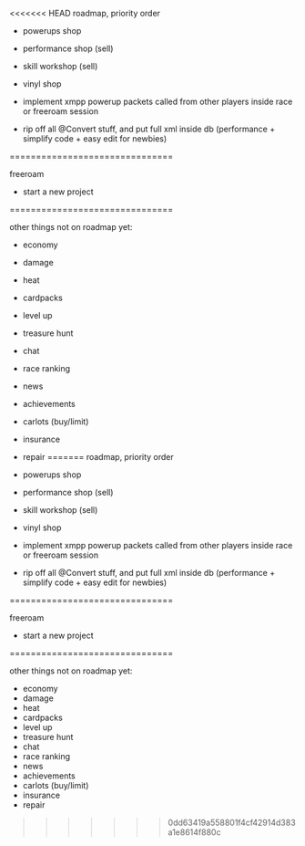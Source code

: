 <<<<<<< HEAD
roadmap, priority order

- powerups shop

- performance shop (sell)

- skill workshop (sell)

- vinyl shop

- implement xmpp powerup packets called from other players inside race or freeroam session

- rip off all @Convert stuff, and put full xml inside db (performance + simplify code + easy edit for newbies)

===============================

freeroam

- start a new project

===============================

other things not on roadmap yet:

- economy
- damage
- heat
- cardpacks
- level up
- treasure hunt
- chat
- race ranking
- news
- achievements
- carlots (buy/limit)
- insurance
- repair 
=======
roadmap, priority order

- powerups shop

- performance shop (sell)

- skill workshop (sell)

- vinyl shop

- implement xmpp powerup packets called from other players inside race or freeroam session

- rip off all @Convert stuff, and put full xml inside db (performance + simplify code + easy edit for newbies)

===============================

freeroam

- start a new project

===============================

other things not on roadmap yet:

- economy
- damage
- heat
- cardpacks
- level up
- treasure hunt
- chat
- race ranking
- news
- achievements
- carlots (buy/limit)
- insurance
- repair 
>>>>>>> 0dd63419a558801f4cf42914d383a1e8614f880c
